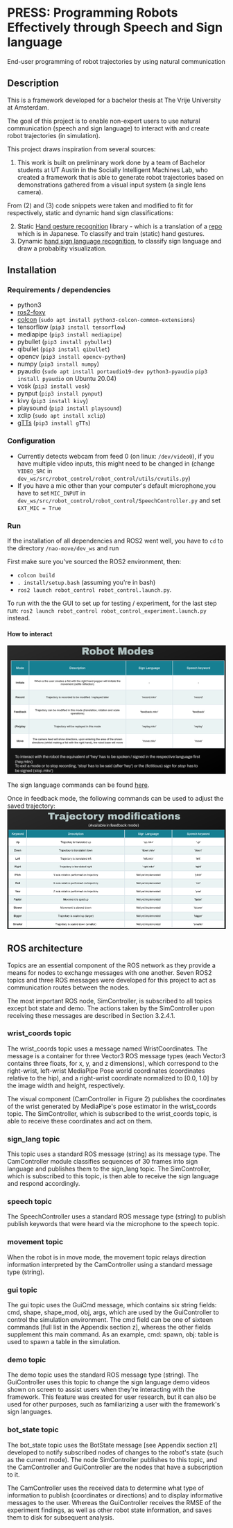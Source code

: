 

# PRESS: Programming Robots Effectively through Speech and Sign language
End-user programming of robot trajectories by using natural communication
## Description
This is a framework developed for a bachelor thesis at The Vrije University at Amsterdam. 

The goal of this project is to enable non-expert users to use natural communication (speech and sign language) to interact with and create robot trajectories (in simulation). 

This project draws inspiration from several sources: 
1. This work is built on preliminary work done by a team of Bachelor students at UT Austin in the Socially Intelligent Machines Lab, who created a framework that is able to generate robot trajectories based on demonstrations gathered from a visual input system (a single lens camera).

From (2) and (3) code snippets were taken and modified to fit for respectively, static and dynamic hand sign classifications:

2. Static [Hand gesture recognition](https://github.com/kinivi/hand-gesture-recognition-mediapipe) library - which is a translation of a [repo](https://github.com/Kazuhito00/hand-gesture-recognition-using-mediapipe) which is in Japanese. To classify and train (static) hand gestures.
3. Dynamic [hand sign language recognition](https://github.com/nicknochnack/ActionDetectionforSignLanguage), to classify sign language and draw a probablity visualization.


## Installation
### Requirements / dependencies
- python3
- [ros2-foxy](https://docs.ros.org/en/foxy/Installation/Ubuntu-Install-Debians.html)
- [colcon](https://docs.ros.org/en/foxy/Tutorials/Beginner-Client-Libraries/Colcon-Tutorial.html#install-colcon) (`sudo apt install python3-colcon-common-extensions`)
- tensorflow (`pip3 install tensorflow`)
- mediapipe (`pip3 install mediapipe`)
- pybullet (`pip3 install pybullet`)
- qibullet (`pip3 install qibullet`)
- opencv (`pip3 install opencv-python`)
- numpy (`pip3 install numpy`)
- pyaudio  (`sudo apt install portaudio19-dev python3-pyaudio` `pip3 install pyaudio` on Ubuntu 20.04)
- vosk (`pip3 install vosk`)
- pynput (`pip3 install pynput`)
- kivy  (`pip3 install kivy`)
- playsound (`pip3 install playsound`)
- xclip (`sudo apt install xclip`)
- [gTTs](https://gtts.readthedocs.io/en/latest/) (`pip3 install gTTs`)


### Configuration
- Currently detects webcam from feed 0 (on linux: `/dev/video0`), if you have multiple video inputs, this might need to be changed in (change `VIDEO_SRC` in `dev_ws/src/robot_control/robot_control/utils/cvutils.py`)
- If you have a mic other than your computer's default microphone,you have to set `MIC_INPUT` in `dev_ws/src/robot_control/robot_control/SpeechController.py` and set `EXT_MIC = True` 

### Run
If the installation of all dependencies and ROS2 went well, you have to `cd` to the directory `/nao-move/dev_ws` and
run

First make sure you've sourced the ROS2 environment, then:
- `colcon build`
- `. install/setup.bash` (assuming you're in bash)
- `ros2 launch robot_control robot_control.launch.py`.

To run with the the GUI to set up for testing / experiment, for the last step run:
`ros2 launch robot_control robot_control_experiment.launch.py` instead.

#### How to interact
![Robot modes](docs/images/robot_modes.png)

The sign language commands can be found [here](docs/flipped_demos).
  
Once in feedback mode, the following commands can be used to adjust the saved trajectory:
![feedback commands](docs/images/feedback_cmds.png)


## ROS architecture
Topics are an essential component of the ROS network as they provide a means for nodes to exchange messages with one another. Seven ROS2 topics and three ROS messages were developed for this project to act as communication routes between the nodes.

The most important ROS node, SimController, is subscribed to all topics except bot state and demo. The actions taken by the SimController upon receiving these messages are described in Section 3.2.4.1.
### wrist_coords topic
The wrist_coords topic uses a message named WristCoordinates. The message is a container for three Vector3 ROS message types (each Vector3 contains three floats, for x, y, and z dimensions), which correspond to the right-wrist, left-wrist MediaPipe Pose world coordinates (coordinates relative to the hip), and a right-wrist coordinate normalized to [0.0, 1.0] by the image width and height, respectively.

The visual component (CamController in Figure 2) publishes the coordinates of the wrist generated by MediaPipe's pose estimator in the wrist_coords topic. The SimController, which is subscribed to the wrist_coords topic, is able to receive these coordinates and act on them.
### sign_lang topic
This topic uses a standard ROS message (string) as its message type. The CamController module classifies sequences of 30 frames into sign language and publishes them to the sign_lang topic. The SimController, which is subscribed to this topic, is then able to receive the sign language and respond accordingly.
### speech topic
The SpeechController uses a standard ROS message type (string) to publish publish keywords that were heard via the microphone to the speech topic.
### movement topic
When the robot is in move mode, the movement topic relays direction information interpreted by the CamController using a standard message type (string).
### gui topic
The gui topic uses the GuiCmd message, which contains six string fields: cmd, shape, shape_mod, obj, args, which are used by the GuiController to control the simulation environment. The cmd field can be one of sixteen commands [full list in the Appendix section z], whereas the other fields supplement this main command. As an example, cmd: spawn, obj: table is used to spawn a table in the simulation.
### demo topic
The demo topic uses the standard ROS message type (string). The GuiController uses this topic to change the sign language demo videos shown on screen to assist users when they're interacting with the framework. This feature was created for user research, but it can also be used for other purposes, such as familiarizing a user with the framework's sign languages.
### bot_state topic
The bot_state topic uses the BotState message [see Appendix section z1] developed to notify subscribed nodes of changes to the robot's state (such as the current mode). The node SimController publishes to this topic, and the CamController and GuiController are the nodes that have a subscription to it. 

The CamController uses the received data to determine what type of information to publish (coordinates or directions) and to display informative messages to the user. Whereas the GuiController receives the RMSE of the experiment findings, as well as other robot state information, and saves them to disk for subsequent analysis.
